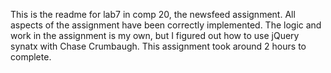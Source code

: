 This is the readme for lab7 in comp 20, the newsfeed assignment. All 
aspects of the assignment have been correctly implemented. The logic and 
work in the assignment is my own, but I figured out how to use jQuery 
synatx with Chase Crumbaugh. This assignment took around 2 hours to 
complete. 